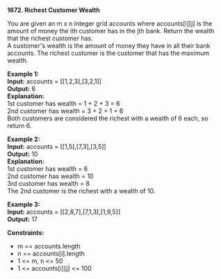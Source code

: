 **1672. Richest Customer Wealth**  

You are given an m x n integer grid accounts where accounts[i][j] is the amount of money the ith customer has in the jth bank. Return the wealth that the richest customer has.  
A customer's wealth is the amount of money they have in all their bank accounts. The richest customer is the customer that has the maximum wealth.  

**Example 1:**  
**Input:** accounts = [[1,2,3],[3,2,1]]  
**Output:** 6  
**Explanation:**  
1st customer has wealth = 1 + 2 + 3 = 6  
2nd customer has wealth = 3 + 2 + 1 = 6  
Both customers are considered the richest with a wealth of 6 each, so return 6.  

**Example 2:**  
**Input:** accounts = [[1,5],[7,3],[3,5]]  
**Output:** 10  
**Explanation:**  
1st customer has wealth = 6  
2nd customer has wealth = 10  
3rd customer has wealth = 8  
The 2nd customer is the richest with a wealth of 10.  

**Example 3:**  
**Input:** accounts = [[2,8,7],[7,1,3],[1,9,5]]  
**Output:** 17  

**Constraints:**
- m == accounts.length
- n == accounts[i].length
- 1 <= m, n <= 50
- 1 <= accounts[i][j] <= 100